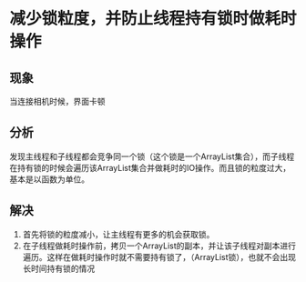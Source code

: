 # 减少锁粒度，并防止线程持有锁时做耗时操作

## 现象
当连接相机时候，界面卡顿

## 分析
发现主线程和子线程都会竞争同一个锁（这个锁是一个ArrayList集合），而子线程在持有锁的时候会遍历该ArrayList集合并做耗时的IO操作。而且锁的粒度过大，基本是以函数为单位。

## 解决
1. 首先将锁的粒度减小，让主线程有更多的机会获取锁。
2. 在子线程做耗时操作前，拷贝一个ArrayList的副本，并让该子线程对副本进行遍历。这样在做耗时操作时就不需要持有锁了，（ArrayList锁），也就不会出现长时间持有锁的情况

